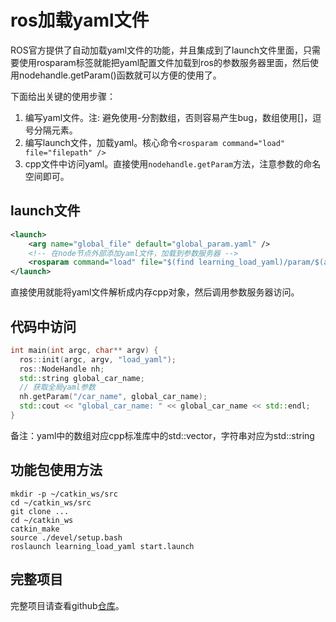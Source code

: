 # ros加载yaml文件

ROS官方提供了自动加载yaml文件的功能，并且集成到了launch文件里面，只需要使用rosparam标签就能把yaml配置文件加载到ros的参数服务器里面，然后使用nodehandle.getParam()函数就可以方便的使用了。

下面给出关键的使用步骤：
1. 编写yaml文件。注: 避免使用-分割数组，否则容易产生bug，数组使用[]，逗号分隔元素。
2. 编写launch文件，加载yaml。核心命令```<rosparam command="load" file="filepath" />```
3. cpp文件中访问yaml。直接使用```nodehandle.getParam```方法，注意参数的命名空间即可。

## launch文件

```xml
<launch>
	<arg name="global_file" default="global_param.yaml" />
	<!-- 在node节点外部添加yaml文件，加载到参数服务器 -->
	<rosparam command="load" file="$(find learning_load_yaml)/param/$(arg global_file)" />
</launch>
```

直接使用<rosparam command="load" file="file_path" />就能将yaml文件解析成内存cpp对象，然后调用参数服务器访问。

## 代码中访问

```cpp
int main(int argc, char** argv) {
  ros::init(argc, argv, "load_yaml");
  ros::NodeHandle nh;
  std::string global_car_name;
  // 获取全局yaml参数
  nh.getParam("/car_name", global_car_name);
  std::cout << "global_car_name: " << global_car_name << std::endl;
}
```

备注：yaml中的数组对应cpp标准库中的std::vector，字符串对应为std::string

## 功能包使用方法

```shell
mkdir -p ~/catkin_ws/src
cd ~/catkin_ws/src
git clone ...
cd ~/catkin_ws
catkin_make
source ./devel/setup.bash
roslaunch learning_load_yaml start.launch
```
## 完整项目
完整项目请查看github[仓库](https://github.com/LadissonLai/learning_load_yaml)。

